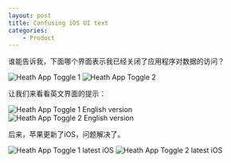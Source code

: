 ```yaml
---
layout: post
title: Confusing iOS UI text
categories:
    - Product
---
```


谁能告诉我，下面哪个界面表示我已经关闭了应用程序对数据的访问？

![Heath App Toggle 1](/assets/images/2016-04-16-ios-health-app-text/heath-app-toggle-1.jpg)
![Heath App Toggle 2](/assets/images/2016-04-16-ios-health-app-text/heath-app-toggle-2.jpg)

让我们来看看英文界面的提示：

![Heath App Toggle 1 English version](/assets/images/2016-04-16-ios-health-app-text/heath-app-toggle-1-english-version.JPG)
![Heath App Toggle 2 English version](/assets/images/2016-04-16-ios-health-app-text/heath-app-toggle-2-english-version.JPG)

后来，苹果更新了iOS，问题解决了。

![Heath App Toggle 1 latest iOS](/assets/images/2016-04-16-ios-health-app-text/heath-app-toggle-1-latest-ios.PNG)
![Heath App Toggle 2 latest iOS](/assets/images/2016-04-16-ios-health-app-text/heath-app-toggle-2-latest-ios.PNG)
